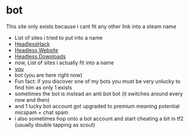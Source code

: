 # bot
This site only exists because i cant fit any other link into a steam name
- List of sites i tried to put into a name
- [HeadlessHack](https://headlesshorseless.github.io/HeadlessHack)
- [Headless Website](https://headlesshorseless.github.io/Headless-Website)
- [Headless Downloads](https://headlesshorseless.github.io/Headless-Downloads)
- now, List of sites i actually fit into a name
- [you](https://headlesshorseless.github.io/you)
- bot (you are here right now)
- Fun fact: if you discover one of my bots you must be very unlucky to find him as only 1 exists
- sometimes the bot is instead an anti bot bot (it switches around every now and then)
- and 1 lucky bot account got upgraded to premium meaning potential micspam + chat spam
- i also sometimes hop onto a bot account and start cheating a bit in tf2 (usually double tapping as scout)
